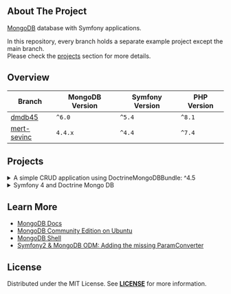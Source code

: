 ## About The Project
[MongoDB][mongodb] database with Symfony applications.    

In this repository, every branch holds a separate example project except the main branch.  
Please check the [projects](#projects) section for more details.


## Overview
| Branch                     | MongoDB Version | Symfony Version | PHP Version |
|----------------------------|-----------------|-----------------|-------------|
| [dmdb45][dmdb45]           | `^6.0`          | `^5.4`          | `^8.1`      |
| [mert-sevinc][mert-sevinc] | `4.4.x`         | `^4.4`          | `^7.4`      |


## Projects
<details><summary>A simple CRUD application using DoctrineMongoDBBundle: ^4.5</summary>  
<p>  

<img
src="https://user-images.githubusercontent.com/5810350/224570134-5af06c26-8d8f-4899-8e7f-fa40cff94326.png"
alt="Product Index Page"
width="80%"
/>

**Code:** https://github.com/habibun/symfony-mongodb/tree/dmdb45  
**Resources:**
- [DoctrineMongoDBBundle](https://www.doctrine-project.org/projects/doctrine-mongodb-bundle/en/latest/index.html) 
<br/>

#### Installation
```bash
git clone git@github.com:habibun/symfony-mongodb.git
cd symfony-mongodb
git checkout dmdb45
git pull origin dmdb45
symfony composer install
```

</p>
</details>


<details><summary>Symfony 4 and Doctrine Mongo DB</summary>  
<p>  

<img
src="xxx"
alt="xxx"
width="80%"
/>

**Code:** https://github.com/habibun/symfony-mongodb/tree/mert-sevinc  
**Resources:**
- [Symfony 4 and Doctrine Mongo DB](https://medium.com/@ahmetmertsevinc/symfony-4-and-doctrine-mongo-db-c9ac0f02f742)  
<br/>

#### Installation
```bash
git clone git@github.com:habibun/symfony-mongodb.git
cd symfony-mongodb
git checkout mert-sevinc
git pull origin mert-sevinc
symfony composer install
```

</p>
</details>


## Learn More
- [MongoDB Docs](https://www.mongodb.com/docs/)  
- [MongoDB Community Edition on Ubuntu](https://www.mongodb.com/docs/v4.4/tutorial/install-mongodb-on-ubuntu/)
- [MongoDB Shell](https://www.mongodb.com/docs/mongodb-shell/)  
- [Symfony2 & MongoDB ODM: Adding the missing ParamConverter](https://matthiasnoback.nl/2012/10/symfony2-mongodb-odm-adding-the-missing-paramconverter/)


## License
Distributed under the MIT License. See **[LICENSE][license]** for more information.


[//]: # (Links)
[mongodb]: https://www.mongodb.com
[license]: https://github.com/habibun/symfony-mongodb/blob/main/LICENSE

[mert-sevinc]: https://github.com/habibun/symfony-mongodb/tree/mert-sevinc
[dmdb45]: https://github.com/habibun/symfony-mongodb/tree/dmdb45
[license]: https://github.com/habibun/symfony-mongodb/blob/main/LICENSE
